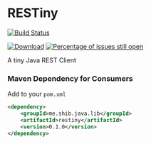 # RESTiny
[![Build Status](https://travis-ci.org/shibme/restiny.svg)](https://travis-ci.org/shibme/restiny)

[![Download](https://api.bintray.com/packages/shibme/maven/restiny/images/download.svg)](https://bintray.com/shibme/maven/restiny/_latestVersion)
[![Percentage of issues still open](http://isitmaintained.com/badge/open/shibme/restiny.svg)](http://isitmaintained.com/project/shibme/restiny "Percentage of issues still open")

A tiny Java REST Client

### Maven Dependency for Consumers
Add to your `pom.xml`
```xml
<dependency>
	<groupId>me.shib.java.lib</groupId>
	<artifactId>restiny</artifactId>
	<version>0.1.0</version>
</dependency>
```
